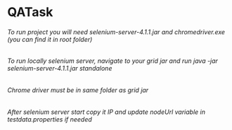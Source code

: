 # QATask
###### To run project you will need selenium-server-4.1.1.jar and chromedriver.exe (you can find it in root folder)
###### To run locally selenium server, navigate to your grid jar and run java -jar selenium-server-4.1.1.jar standalone
###### Chrome driver must be in same folder as grid jar
###### After selenium server start copy it IP and update nodeUrl variable in testdata.properties if needed
